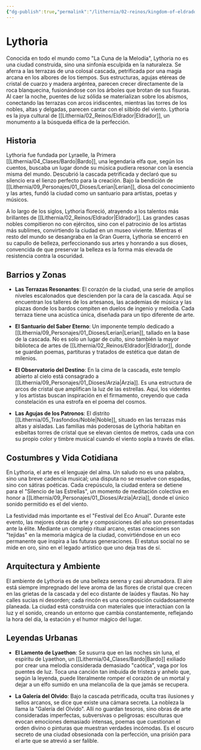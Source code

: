 ```yaml
---
{"dg-publish":true,"permalink":"/lithernia/02-reinos/kingdom-of-eldrador/lythoria/","title":"Lythoria","tags":["lithernia","ciudad","Eldrador"]}
---
```


# Lythoria

Conocida en todo el mundo como "La Cuna de la Melodía", Lythoria no es una ciudad construida, sino una sinfonía esculpida en la naturaleza. Se aferra a las terrazas de una colosal cascada, petrificada por una magia arcana en los albores de los tiempos. Sus estructuras, agujas etéreas de cristal de cuarzo y madera argéntea, parecen crecer directamente de la roca blanquecina, fusionándose con los árboles que brotan de sus fisuras. Al caer la noche, puentes de luz sólida se materializan sobre los abismos, conectando las terrazas con arcos iridiscentes, mientras las torres de los nobles, altas y delgadas, parecen cantar con el silbido del viento. Lythoria es la joya cultural de [[Lithernia/02_Reinos/Eldrador\|Eldrador]], un monumento a la búsqueda élfica de la perfección.

## Historia

Lythoria fue fundada por Lyraelle, la Primera [[Lithernia/04_Clases/Bardo\|Bardo]], una legendaria elfa que, según los cuentos, buscaba un lugar donde su música pudiera resonar con la esencia misma del mundo. Descubrió la cascada petrificada y declaró que su silencio era el lienzo perfecto para la creación. Bajo la bendición de [[Lithernia/09_Personajes/01_Dioses/Lerian\|Lerian]], diosa del conocimiento y las artes, fundó la ciudad como un santuario para artistas, poetas y músicos.

A lo largo de los siglos, Lythoria floreció, atrayendo a los talentos más brillantes de [[Lithernia/02_Reinos/Eldrador\|Eldrador]]. Las grandes casas nobles compitieron no con ejércitos, sino con el patrocinio de los artistas más sublimes, convirtiendo la ciudad en un museo viviente. Mientras el resto del mundo se desangraba en la Gran Guerra, Lythoria se encerró en su capullo de belleza, perfeccionando sus artes y honrando a sus dioses, convencida de que preservar la belleza es la forma más elevada de resistencia contra la oscuridad.

## Barrios y Zonas

- **Las Terrazas Resonantes**: El corazón de la ciudad, una serie de amplios niveles escalonados que descienden por la cara de la cascada. Aquí se encuentran los talleres de los artesanos, las academias de música y las plazas donde los bardos compiten en duelos de ingenio y melodía. Cada terraza tiene una acústica única, diseñada para un tipo diferente de arte.

- **El Santuario del Saber Eterno**: Un imponente templo dedicado a [[Lithernia/09_Personajes/01_Dioses/Lerian\|Lerian]], tallado en la base de la cascada. No es solo un lugar de culto, sino también la mayor biblioteca de artes de [[Lithernia/02_Reinos/Eldrador\|Eldrador]], donde se guardan poemas, partituras y tratados de estética que datan de milenios.

- **El Observatorio del Destino**: En la cima de la cascada, este templo abierto al cielo está consagrado a [[Lithernia/09_Personajes/01_Dioses/Arzia\|Arzia]]. Es una estructura de arcos de cristal que amplifican la luz de las estrellas. Aquí, los videntes y los artistas buscan inspiración en el firmamento, creyendo que cada constelación es una estrofa en el poema del cosmos.

- **Las Agujas de los Patronos**: El distrito [[Lithernia/05_Trasfondos/Noble\|Noble]], situado en las terrazas más altas y aisladas. Las familias más poderosas de Lythoria habitan en esbeltas torres de cristal que se elevan cientos de metros, cada una con su propio color y timbre musical cuando el viento sopla a través de ellas.

## Costumbres y Vida Cotidiana

En Lythoria, el arte es el lenguaje del alma. Un saludo no es una palabra, sino una breve cadencia musical; una disputa no se resuelve con espadas, sino con sátiras poéticas. Cada crepúsculo, la ciudad entera se detiene para el "Silencio de las Estrellas", un momento de meditación colectiva en honor a [[Lithernia/09_Personajes/01_Dioses/Arzia\|Arzia]], donde el único sonido permitido es el del viento.

La festividad más importante es el "Festival del Eco Anual". Durante este evento, las mejores obras de arte y composiciones del año son presentadas ante la élite. Mediante un complejo ritual arcano, estas creaciones son "tejidas" en la memoria mágica de la ciudad, convirtiéndose en un eco permanente que inspira a las futuras generaciones. El estatus social no se mide en oro, sino en el legado artístico que uno deja tras de sí.

## Arquitectura y Ambiente

El ambiente de Lythoria es de una belleza serena y casi abrumadora. El aire está siempre impregnado del leve aroma de las flores de cristal que crecen en las grietas de la cascada y del eco distante de laúdes y flautas. No hay calles sucias ni desorden; cada rincón es una composición cuidadosamente planeada. La ciudad está construida con materiales que interactúan con la luz y el sonido, creando un entorno que cambia constantemente, reflejando la hora del día, la estación y el humor mágico del lugar.

## Leyendas Urbanas

- **El Lamento de Lyaethon**: Se susurra que en las noches sin luna, el espíritu de Lyaethon, un [[Lithernia/04_Clases/Bardo\|Bardo]] exiliado por crear una melodía considerada demasiado "caótica", vaga por los puentes de luz. Toca una canción tan imbuida de tristeza y anhelo que, según la leyenda, puede literalmente romper el corazón de un mortal y dejar a un elfo sumido en una melancolía de la que jamás se recupera.

- **La Galería del Olvido**: Bajo la cascada petrificada, oculta tras ilusiones y sellos arcanos, se dice que existe una cámara secreta. La nobleza la llama la "Galería del Olvido". Allí no guardan tesoros, sino obras de arte consideradas imperfectas, subversivas o peligrosas: esculturas que evocan emociones demasiado intensas, poemas que cuestionan el orden divino o pinturas que muestran verdades incómodas. Es el oscuro secreto de una ciudad obsesionada con la perfección, una prisión para el arte que se atrevió a ser falible.